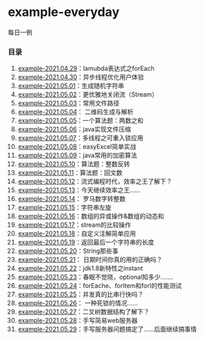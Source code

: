 # example-everyday
每日一例



### 目录

1. [example-2021.04.29](./example-2021.04.29)：lamubda表达式之forEach
2. [example-2021.04.30](./example-2021.04.30)：异步线程优化用户体验
3. [example-2021.05.01](./example-2021.05.01)：生成随机字符串
4. [example-2021.05.02](./example-2021.05.02)：更优雅地关闭流（Stream）
5. [example-2021.05.03](./example-2021.05.03)：常用文件路径
6. [example-2021.05.04](./example-2021.05.04)： 二维码生成与解析
7. [example-2021.05.05](./example-2021.05.05)：一个算法题：两数之和
8. [example-2021.05.06](./example-2021.05.06)：java实现文件压缩
9. [example-2021.05.07](./example-2021.05.07)：多线程之可重入锁应用
10. [example-2021.05.08](./example-2021.05.08)：easyExcel简单实战
11. [example-2021.05.09](./example-2021.05.09)：java常用的加密算法
12. [example-2021.05.10](./example-2021.05.10)：算法题：整数反转
13. [example-2021.05.11](./example-2021.05.11)：算法题：回文数
14. [example-2021.05.12](/example-2021.05.12)：流式编程时代，效率之王了解下？
15. [example-2021.05.13](./example-2021.05.13)：今天继续效率之王……
16. [example-2021.05.14](./example-2021.05.14)： 罗马数字转整数
17. [example-2021.05.15](./example-2021.05.15)：字符串左旋
18. [example-2021.05.16](./example-2021.05.16)：数组的异或操作&数组的动态和
19. [example-2021.05.17](./example-2021.05.17)：stream的比较操作
20. [example-2021.05.18](./example-2021.05.18)：自定义注解简单应用
21. [example-2021.05.19](./example-2021.05.19)：返回最后一个字符串的长度
22. [example-2021.05.20](./example-2021.05.20)：String那些事
23. [example-2021.05.21](./example-2021.05.21)： 日期时间你真的用的正确吗？
24. [example-2021.05.22](./example-2021.05.22)：jdk1.8新特性之instant
25. [example-2021.05.23](./example-2021.05.23)：春眠不觉晓，optional知多少…….
26. [example-2021.05.24](./example-2021.05.24)：forEache、forItem和forI的性能测试
27. [example-2021.05.25](./)：并发真的比串行快吗？
28. [example-2021.05.26](./example-2021.05.26)： 一种死锁的情况……
29. [example-2021.05.27](./example-2021.05.27)：二叉树数据结构了解下？
30. [example-2021.05.28](./example-2021.05.28)：手写简易web服务器
31. [example-2021.05.29](./example-2021.05.29)：手写服务器问题搞定了……后面继续搞事情

